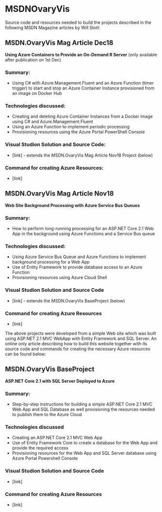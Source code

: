 # MSDNOvaryVis
Source code and resources needed to build the projects described in the following MSDN Magazine articles by Will Stott:

## MSDN.OvaryVis Mag Article Dec18
**Using Azure Containers to Provide an On-Demand R Server**
(only available after publication on 1st Dec)
### Summary: 
* Using C# with Azure.Management.Fluent and an Azure Function (timer trigger) to start and stop an Azure Container Instance provisioned from an image on Docker Hub
### Technologies discussed:
* Creating and deleting Azure Container Instances from a Docker image using C# and Azure.Management.Fluent
* Using an Azure Function to implement periodic processing
* Provisioning resources using the Azure Portal PowerShell Console
### Visual Studion Solution and Source Code:
* [link] - extends the MSDN.OvaryVis Mag Article Nov18 Project (below)
### Command for creating Azure Resources:
* [link]

## MSDN.OvaryVis Mag Article Nov18
**Web Site Background Processing with Azure Service Bus Queues**
### Summary: 
* How to perform long-running processing for an ASP.NET Core 2.1 Web App in the background using Azure Functions and a Service Bus queue
### Technologies discussed:
* Using Azure Service Bus Queue and Azure Functions to implement background processing for a Web App
* Use of Entity Framework to provide database access to an Azure Function
* Provisioning resources using Azure Cloud Shell
### Visual Studion Solution and Source Code
* [link] - extends the MSDN.OvaryVis BaseProject (below)
### Command for creating Azure Resources
* [link]

The above projects were developed from a simple Web site which was built using ASP.NET 2.1 MVC WebApp with Entity Framework and SQL Server. An online only article describing how to build this website together with its source code and commands for creating the necessary Azure resources can be found below: 

## MSDN.OvaryVis BaseProject
**ASP.NET Core 2.1 with SQL Server Deployed to Azure** 
### Summary: 
* Step-by-step instructions for building a simple ASP.NET Core 2.1 MVC Web App and SQL Database as well provisioning the resources needed to publish them to the Azure Cloud
### Technologies discussed
* Creating an ASP.NET Core 2.1 MVC Web App
* Use of Entity Framework Core to create a database for the Web App and provide the required access
* Provisioning resources for the Web App and SQL Server database using Azure Portal Powershell Console
### Visual Studion Solution and Source Code
* [link]
### Command for creating Azure Resources
* [link]

